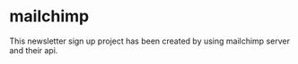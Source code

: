 # mailchimp
This newsletter sign up project has been created by using mailchimp server and their api.
